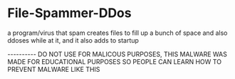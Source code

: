 # File-Spammer-DDos
a program/virus that spam creates files to fill up a bunch of space and also ddoses while at it, and it also adds to startup

---------- DO NOT USE FOR MALICOUS PURPOSES, THIS MALWARE WAS MADE FOR EDUCATIONAL PURPOSES SO PEOPLE CAN LEARN HOW TO PREVENT MALWARE LIKE THIS
